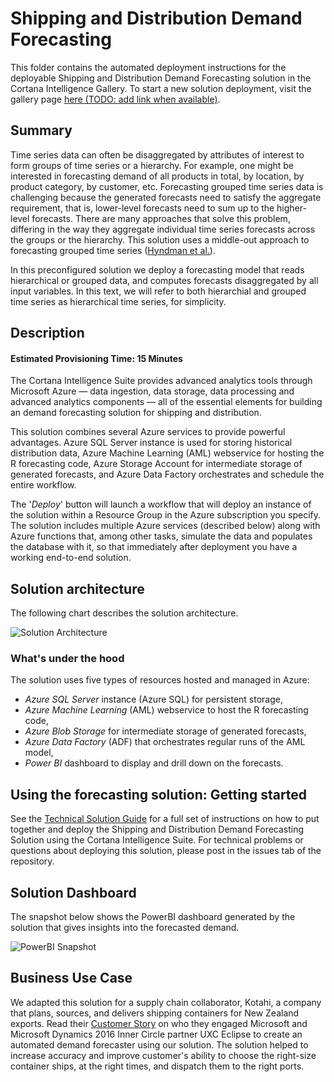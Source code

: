 # Shipping and Distribution Demand Forecasting

This folder contains the automated deployment instructions for the deployable Shipping and Distribution Demand Forecasting solution in the Cortana Intelligence Gallery. To start a new solution deployment, visit the gallery page [here (TODO: add link when available)](http://link).

## Summary

Time series data can often be disaggregated by attributes of interest to form groups of time series or a hierarchy. For example, one might be interested in forecasting demand of all products in total, by location, by product category, by customer, etc. Forecasting grouped time series data is challenging because the generated forecasts need to satisfy the aggregate requirement, that is, lower-level forecasts need to sum up to the higher-level forecasts. There are many approaches that solve this problem, differing in the way they aggregate individual time series forecasts across the groups or the hierarchy. This solution uses a middle-out approach to forecasting grouped time series ([Hyndman et al.](http://otexts.org/fpp/9/4)).

In this preconfigured solution we deploy a forecasting model that reads hierarchical or grouped data, and computes forecasts disaggregated by all input variables. In this text, we will refer to both hierarchial and grouped time series as hierarchical time series, for simplicity.

## Description

#### Estimated Provisioning Time: 15 Minutes

The Cortana Intelligence Suite provides advanced analytics tools through Microsoft Azure — data ingestion, data storage, data processing and advanced analytics components — all of the essential elements for building an demand forecasting solution for shipping and distribution.

This solution combines several Azure services to provide powerful advantages. Azure SQL Server instance is used for storing historical distribution data, Azure Machine Learning (AML) webservice for hosting the R forecasting code, Azure Storage Account for intermediate storage of generated forecasts, and Azure Data Factory orchestrates and schedule the entire workflow.

The '*Deploy*' button will launch a workflow that will deploy an instance of the solution within a Resource Group in the Azure subscription you specify. The solution includes multiple Azure services (described below) along with Azure functions that, among other tasks, simulate the data and populates the database with it, so that immediately after deployment you have a working end-to-end solution. 

## Solution architecture

The following chart describes the solution architecture. 

![Solution Architecture](https://github.com/Azure/cortana-intelligence-shipping-and-distribution-forecasting/blob/master/Technical%20Deployment%20Guide/media/architecture.PNG)

### What's under the hood

The solution uses five types of resources hosted and managed in Azure: 

* *Azure SQL Server* instance (Azure SQL) for persistent storage, 
* *Azure Machine Learning* (AML) webservice to host the R forecasting code, 
* *Azure Blob Storage* for intermediate storage of generated forecasts,
* *Azure Data Factory* (ADF) that orchestrates regular runs of the AML model,  
* *Power BI* dashboard to display and drill down on the forecasts. 

## Using the forecasting solution: Getting started

See the [Technical Solution Guide](./Technical%20Deployment%20Guide/Technical-Solution-How-to-Guide.md) for a full set of instructions on how to put together and deploy the Shipping and Distribution Demand Forecasting Solution using the Cortana Intelligence Suite. For technical problems or questions about deploying this solution, please post in the issues tab of the repository.

## Solution Dashboard

The snapshot below shows the PowerBI dashboard generated by the solution that gives insights into the forecasted demand.

![PowerBI Snapshot](https://github.com/Azure/cortana-intelligence-shipping-and-distribution-forecasting/blob/master/Technical%20Deployment%20Guide/media/powerbisnapshot.PNG)

## Business Use Case

We adapted this solution for a supply chain collaborator, Kotahi, a company that plans, sources, and delivers shipping containers for New Zealand exports. Read their [Customer Story](https://customers.microsoft.com/en-us/story/kotahi) on who they engaged Microsoft and Microsoft Dynamics 2016 Inner Circle partner UXC Eclipse to create an automated demand forecaster using our solution. The solution helped to increase accuracy and improve customer's ability to choose the right-size container ships, at the right times, and dispatch them to the right ports.





